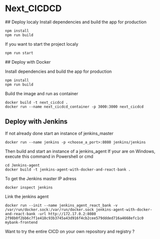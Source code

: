 # Next_CICDCD


## Deploy localy
Install dependencies and build the app for production
```
npm install
npm run build
```

If you want to start the project localy
```
npm run start
```

## Deploy with Docker

Install dependencies and build the app for production
```
npm install
npm run build
```

Build the image and run as container
```
docker build -t next_cicdcd .
docker run --name next_cicdcd_container -p 3000:3000 next_cicdcd
```

## Deploy with Jenkins

If not already done start an instance of jenkins_master
```
docker run --name jenkins -p <choose_a_port>:8080 jenkins/jenkins
```

Then build and start an instance of a jenkins_agent
If your are on Windows, execute this command in Powershell or cmd
```
cd Jenkins-agent
docker build -t jenkins-agent-with-docker-and-react-bank .
```

To get the Jenkins master IP adress
```
docker inspect jenkins
```

Link the jenkins agent
```
docker run --init --name jenkins_agent_react_bank -v /var/run/docker.sock:/var/run/docker.sock jenkins-agent-with-docker-and-react-bank -url http://172.17.0.2:8080 2f98b0f2bb6c7f1e418c93b3745a43d916f4cb2cee579ddded716a4668efc1c0 mybank-frontend
```

Want to try the entire CICD on your own repository and registry ?